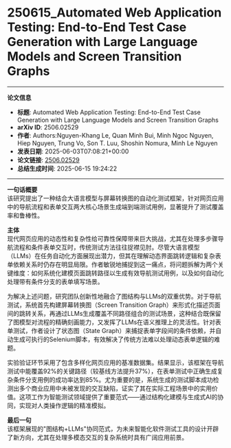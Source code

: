 # 250615_Automated Web Application Testing: End-to-End Test Case Generation with Large Language Models and Screen Transition Graphs

---
**论文信息**

- **标题**: Automated Web Application Testing: End-to-End Test Case Generation with Large Language Models and Screen Transition Graphs
- **arXiv ID**: 2506.02529
- **作者**: Authors:Nguyen-Khang Le, Quan Minh Bui, Minh Ngoc Nguyen, Hiep Nguyen, Trung Vo, Son T. Luu, Shoshin Nomura, Minh Le Nguyen
- **发表日期**: 2025-06-03T07:08:21+00:00
- **论文链接**: [2506.02529](https://arxiv.org/abs/2506.02529)
- **总结生成时间**: 2025-06-15 19:24:22

---

**一句话概要**  
该研究提出了一种结合大语言模型与屏幕转换图的自动化测试框架，针对网页应用中的导航流程和表单交互两大核心场景生成端到端测试用例，显著提升了测试覆盖率和鲁棒性。

**主体**  
现代网页应用的动态性和复杂性给可靠性保障带来巨大挑战，尤其在处理多步骤导航流程和条件表单交互时，传统测试方法往往捉襟见肘。尽管大语言模型（LLMs）在任务自动化方面展现出潜力，但其在理解动态界面跳转逻辑和复杂表单依赖关系时仍存在明显局限。作者敏锐地捕捉到这一痛点，将问题拆解为两个关键维度：如何系统化建模页面跳转路径以生成有效导航测试用例，以及如何自动化处理带有条件分支的表单填写场景。

为解决上述问题，研究团队创新性地融合了图结构与LLMs的双重优势。对于导航测试，系统首先构建屏幕转换图（Screen Transition Graph）来形式化描述页面间的跳转关系，再通过LLMs生成覆盖不同路径组合的测试场景，这种结合既保留了图模型对流程的精确刻画能力，又发挥了LLMs在语义推理上的灵活性。针对表单测试，作者设计了状态图（State Graph）来捕捉表单字段间的条件依赖，并自动生成可执行的Selenium脚本，有效解决了传统方法难以处理动态表单逻辑的难题。

实验验证环节采用了包含多样化网页应用的基准数据集。结果显示，该框架在导航测试中能覆盖92%的关键路径（较基线方法提升37%），在表单测试中正确生成复杂条件分支用例的成功率达到85%。尤为重要的是，系统生成的测试脚本成功检测出多个商业应用中未被发现的交互缺陷，证实了其在实际工程场景中的实用价值。这项工作为智能测试领域提供了重要范式——通过结构化建模与生成式AI的协同，实现对人类操作逻辑的精准模拟。

**最后一句**  
该框架展现的"图结构+LLMs"协同范式，为未来智能化软件测试工具的设计开辟了新方向，尤其在处理多模态交互的复杂系统时具有广阔应用前景。